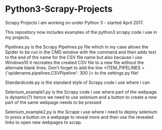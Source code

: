 # Python3-Scrapy-Projects
Scrapy Projects i am working on under Python 3 - started April 2017.

This repository now includes examples of the python3 scrapy code i use in my projects.

Pipelines.py is the Scrapy Pipelines.py file which in my case allows the Spider to be run in the CMD window with the command <scrapy crawl spidername> and then adds text to the end of the name for the CSV file name but also because i use Windows10 it recreates the created CSV file to a new file without the alternate blank lines.  Don't forget to add the line <ITEM_PIPELINES = {'spidename.pipelines.CSVPipeline': 300 }> to the settings.py file!

Standardcode.py is the standard style of Scrapy code i use where i can

Selenium_example1.py is the Scrapy code i use where part of the webpage is dynamic(?) hence we need to use selenium and a button to create a new part of the same webpage needs to be pressed

Selenium_example2.py is the Scrape i use where i need to deploy selenium to press a button on a webpage to reveal more and then use the revealed links to open new webpages to scrap.
